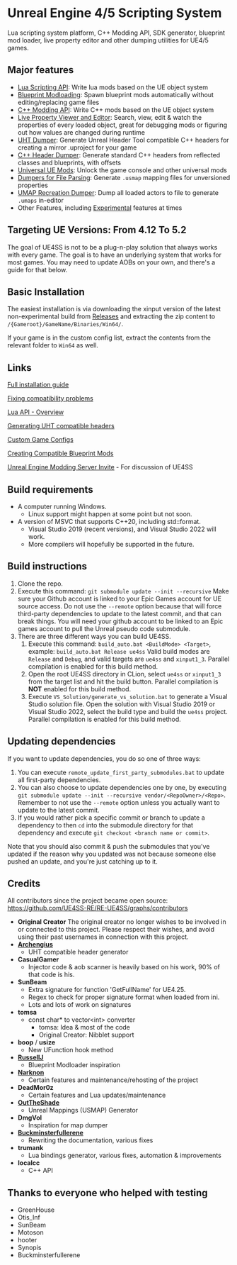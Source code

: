 # Unreal Engine 4/5 Scripting System

Lua scripting system platform, C++ Modding API, SDK generator, blueprint mod loader, live property editor and other dumping utilities for UE4/5 games.

## Major features

- [Lua Scripting API](https://uess.dev/dev/lua-api.html): Write lua mods based on the UE object system
- [Blueprint Modloading](https://uess.dev/dev/feature-overview/blueprint-modloader.html): Spawn blueprint mods automatically without editing/replacing game files
- [C++ Modding API](https://uess.dev/dev/guides/creating-a-c%2B%2B-mod.html): Write C++ mods based on the UE object system
- [Live Property Viewer and Editor](https://uess.dev/dev/feature-overview/live-view.html): Search, view, edit & watch the properties of every loaded object, great for debugging mods or figuring out how values are changed during runtime
- [UHT Dumper](https://uess.dev/dev/feature-overview/dumpers.html#unreal-header-tool-uht-dumper): Generate Unreal Header Tool compatible C++ headers for creating a mirror .uproject for your game
- [C++ Header Dumper](https://uess.dev/dev/feature-overview/dumpers.html#c-header-generator): Generate standard C++ headers from reflected classes and blueprints, with offsets
- [Universal UE Mods](https://uess.dev/dev/feature-overview/universal-mods.html): Unlock the game console and other universal mods
- [Dumpers for File Parsing](https://uess.dev/dev/feature-overview/dumpers.html#usmap-dumper): Generate `.usmap` mapping files for unversioned properties
- [UMAP Recreation Dumper](https://uess.dev/dev/feature-overview/dumpers.html#umap-recreation-dumper): Dump all loaded actors to file to generate `.umaps` in-editor
- Other Features, including [Experimental](https://uess.dev/dev/feature-overview/experimental.html) features at times

## Targeting UE Versions: From 4.12 To 5.2

The goal of UE4SS is not to be a plug-n-play solution that always works with every game.
The goal is to have an underlying system that works for most games.
You may need to update AOBs on your own, and there's a guide for that below.

## Basic Installation

The easiest installation is via downloading the xinput version of the latest non-experimental build from [Releases](https://github.com/UE4SS-RE/RE-UE4SS/releases) and extracting the zip content to `/{Gameroot}/GameName/Binaries/Win64/`.

If your game is in the custom config list, extract the contents from the relevant folder to `Win64` as well.

## Links

  [Full installation guide](https://uess.dev/dev/installation-guide.html)

  [Fixing compatibility problems](https://uess.dev/dev/guides/fixing-compatibility-problems.html)

  [Lua API - Overview](https://uess.dev/dev/lua-api.html)

  [Generating UHT compatible headers](https://uess.dev/dev/guides/generating-uht-compatible-headers.html)

  [Custom Game Configs](https://uess.dev/dev/custom-game-configs.html)

  [Creating Compatible Blueprint Mods](https://www.youtube.com/watch?v=fB3yT85XhVA)

  [Unreal Engine Modding Server Invite](https://discord.gg/zVvsE9mEEa) - For discussion of UE4SS

## Build requirements

- A computer running Windows.
  - Linux support might happen at some point but not soon.
- A version of MSVC that supports C++20, including std::format.
  - Visual Studio 2019 (recent versions), and Visual Studio 2022 will work.
  - More compilers will hopefully be supported in the future.


## Build instructions

1. Clone the repo.
2. Execute this command: `git submodule update --init --recursive`
    Make sure your Github account is linked to your Epic Games account for UE source access.
    Do not use the `--remote` option because that will force third-party dependencies to update to the latest commit, and that can break things.
    You will need your github account to be linked to an Epic games account to pull the Unreal pseudo code submodule.
3. There are three different ways you can build UE4SS.
    1. Execute this command: `build_auto.bat <BuildMode> <Target>`, example: `build_auto.bat Release ue4ss`
        Valid build modes are `Release` and `Debug`, and valid targets are `ue4ss` and `xinput1_3`.
        Parallel compilation is enabled for this build method.
    2. Open the root UE4SS directory in CLion, select `ue4ss` or `xinput1_3` from the target list and hit the build button.
        Parallel compilation is **NOT** enabled for this build method.
    3. Execute `VS_Solution/generate_vs_solution.bat` to generate a Visual Studio solution file.
        Open the solution with Visual Studio 2019 or Visual Studio 2022, select the build type and build the `ue4ss` project.
        Parallel compilation is enabled for this build method.

## Updating dependencies

If you want to update dependencies, you do so one of three ways:
1. You can execute `remote_update_first_party_submodules.bat` to update all first-party dependencies.
2. You can also choose to update dependencies one by one, by executing `git submodule update --init --recursive vendor/<RepoOwner>/<Repo>`.
    Remember to not use the `--remote` option unless you actually want to update to the latest commit.
3. If you would rather pick a specific commit or branch to update a dependency to then `cd` into the submodule directory for that dependency and execute `git checkout <branch name or commit>`.

Note that you should also commit & push the submodules that you've updated if the reason why you updated was not because someone else pushed an update, and you're just catching up to it.

## Credits

All contributors since the project became open source: https://github.com/UE4SS-RE/RE-UE4SS/graphs/contributors


- **Original Creator** The original creator no longer wishes to be involved in or connected to  this project.  Please respect their wishes, and avoid using their past usernames in connection with this project.
- [**Archengius**](https://github.com/Archengius/)
  - UHT compatible header generator
- **CasualGamer**
  - Injector code & aob scanner is heavily based on his work, 90% of that code is his.
- **SunBeam**
  - Extra signature for function 'GetFullName' for UE4.25.
  - Regex to check for proper signature format when loaded from ini.
  - Lots and lots of work on signatures
- **tomsa**
  - const char* to vector\<int> converter
    - tomsa: Idea & most of the code
    - Original Creator: Nibblet support
- **boop** / **usize**
  - New UFunction hook method
- [**RussellJ**](https://github.com/RussellJerome)
  - Blueprint Modloader inspiration
- [**Narknon**](https://github.com/narknon)
  - Certain features and maintenance/rehosting of the project
- **DeadMor0z**
  - Certain features and Lua updates/maintenance
- [**OutTheShade**](https://github.com/OutTheShade/UnrealMappingsDumper)
  - Unreal Mappings (USMAP) Generator
- **DmgVol**
  - Inspiration for map dumper
- [**Buckminsterfullerene**](https://github.com/Buckminsterfullerene02/)
  - Rewriting the documentation, various fixes
- **trumank**
  - Lua bindings generator, various fixes, automation & improvements
- **localcc**
  - C++ API

## Thanks to everyone who helped with testing

- GreenHouse
- Otis_Inf
- SunBeam
- Motoson
- hooter
- Synopis
- Buckminsterfullerene
